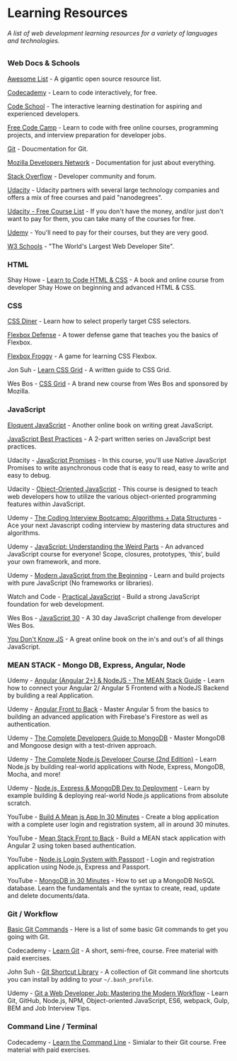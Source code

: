# Learning Resources
###### A list of web development learning resources for a variety of languages and technologies. 

### Web Docs & Schools
[Awesome List](https://github.com/sindresorhus/awesome) - A gigantic open source resource list. 

[Codecademy](https://www.codecademy.com/) - Learn to code interactively, for free.

[Code School](https://www.codeschool.com/) - The interactive learning destination for aspiring and experienced developers.

[Free Code Camp](https://www.freecodecamp.org/) - Learn to code with free online courses, programming projects, and interview preparation for developer jobs.

[Git](https://git-scm.com/docs) - Doucmentation for Git.

[Mozilla Developers Network](https://developer.mozilla.org/en-US/) - Documentation for just about everything.

[Stack Overflow](https://stackoverflow.com/) - Developer community and forum. 

[Udacity](https://www.udacity.com/) - Udacity partners with several large technology companies and offers a mix of free courses and paid "nanodegrees". 

[Udacity - Free Course List](https://github.com/mikesprague/udacity-nanodegrees/blob/master/README.md) - If you don't have the money, and/or just don't want to pay for them, you can take many of the courses for free.

[Udemy](https://www.udemy.com/) - You'll need to pay for their courses, but they are very good. 

[W3 Schools](https://www.w3schools.com/) - "The World's Largest Web Developer Site".

### HTML
Shay Howe - [Learn to Code HTML & CSS](https://learn.shayhowe.com/) - A book and online course from developer Shay Howe on beginning and advanced HTML & CSS.

### CSS
[CSS Diner](http://flukeout.github.io/) - Learn how to select properly target CSS selectors.

[Flexbox Defense](http://www.flexboxdefense.com/) - A tower defense game that teaches you the basics of Flexbox.

[Flexbox Froggy](http://flexboxfroggy.com/) - A game for learning CSS Flexbox.

Jon Suh - [Learn CSS Grid](http://learncssgrid.com/) - A written guide to CSS Grid. 

Wes Bos - [CSS Grid](https://cssgrid.io/) - A brand new course from Wes Bos and sponsored by Mozilla. 

### JavaScript

[Eloquent JavaScript](http://eloquentjavascript.net/) - Another online book on writing great JavaScript.

[JavaScript Best Practices](https://www.thinkful.com/learn/javascript-best-practices-1/) - A 2-part written series on JavaScript best practices. 

Udacity - [JavaScript Promises](https://www.udacity.com/course/javascript-promises--ud898) - In this course, you'll use Native JavaScript Promises to write asynchronous code that is easy to read, easy to write and easy to debug.

Udacity - [Object-Oriented JavaScript](https://www.udacity.com/course/object-oriented-javascript--ud015) - This course is designed to teach web developers how to utilize the various object-oriented programming features within JavaScript.

Udemy - [The Coding Interview Bootcamp: Algorithms + Data Structures](https://www.udemy.com/coding-interview-bootcamp-algorithms-and-data-structure/) - Ace your next Javascript coding interview by mastering data structures and algorithms.

Udemy - [JavaScript: Understanding the Weird Parts](https://www.udemy.com/understand-javascript/) - An advanced JavaScript course for everyone! Scope, closures, prototypes, 'this', build your own framework, and more.

Udemy - [Modern JavaScript from the Beginning](https://www.udemy.com/modern-javascript-from-the-beginning/) - Learn and build projects with pure JavaScript (No frameworks or libraries). 

Watch and Code - [Practical JavaScript](https://watchandcode.com/p/practical-javascript) - Build a strong JavaScript foundation for web development.

Wes Bos - [JavaScript 30](https://javascript30.com/) - A 30 day JavaScript challenge from developer Wes Bos. 

[You Don't Know JS](https://github.com/getify/You-Dont-Know-JS) - A great online book on the in's and out's of all things JavaScript. 

### MEAN STACK - Mongo DB, Express, Angular, Node
Udemy - [Angular (Angular 2+) & NodeJS - The MEAN Stack Guide](https://www.udemy.com/angular-2-and-nodejs-the-practical-guide/) - Learn how to connect your Angular 2/ Angular 5 Frontend with a NodeJS Backend by building a real Application.

Udemy - [Angular Front to Back](https://www.udemy.com/angular-4-front-to-back/) - Master Angular 5 from the basics to building an advanced application with Firebase's Firestore as well as authentication.

Udemy - [The Complete Developers Guide to MongoDB](https://www.udemy.com/the-complete-developers-guide-to-mongodb/) - Master MongoDB and Mongoose design with a test-driven approach.

Udemy - [The Complete Node.js Developer Course (2nd Edition)](https://www.udemy.com/the-complete-nodejs-developer-course-2/) - Learn Node.js by building real-world applications with Node, Express, MongoDB, Mocha, and more!

Udemy - [Node.js, Express & MongoDB Dev to Deployment](https://www.udemy.com/nodejs-express-mongodb-dev-to-deployment/) - Learn by example building & deploying real-world Node.js applications from absolute scratch.

YouTube - [Build A Mean js App In 30 Minutes](https://www.youtube.com/watch?v=a-dn6k6Frq4) - Create a blog application with a complete user login and registration system, all in around 30 minutes. 

YouTube - [Mean Stack Front to Back](https://www.youtube.com/playlist?list=PLillGF-RfqbZMNtaOXJQiDebNXjVapWPZ) - Build a MEAN stack application with Angular 2 using token based authentication.

YouTube - [Node.js Login System with Passport](https://www.youtube.com/watch?v=Z1ktxiqyiLA) - Login and registration application using Node.js, Express and Passport.

YouTube - [MongoDB in 30 Minutes](https://www.youtube.com/watch?v=pWbMrx5rVBE&t=411y) - How to set up a MongoDB NoSQL database.  Learn the fundamentals and the syntax to create, read, update and delete documents/data.

### Git / Workflow
[Basic Git Commands](https://confluence.atlassian.com/bitbucketserver/basic-git-commands-776639767.html) - Here is a list of some basic Git commands to get you going with Git.

Codecademy - [Learn Git](https://www.codecademy.com/learn/learn-git) - A short, semi-free, course. Free material with paid exercises.

John Suh - [Git Shortcut Library](https://jonsuh.com/blog/git-command-line-shortcuts/) - A collection of Git command line shortcuts you can install by adding to your `~/.bash_profile`.

Udemy - [Git a Web Developer Job: Mastering the Modern Workflow](https://www.udemy.com/git-a-web-developer-job-mastering-the-modern-workflow/) - Learn Git, GitHub, Node.js, NPM, Object-oriented JavaScript, ES6, webpack, Gulp, BEM and Job Interview Tips.

### Command Line / Terminal 
Codecademy - [Learn the Command Line](https://www.codecademy.com/learn/learn-the-command-line) - Simialar to their Git course. Free material with paid exercises.
